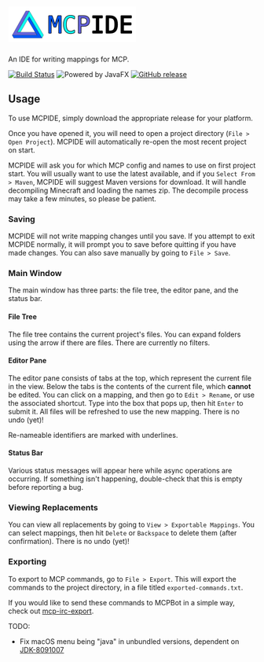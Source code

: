 ![MCPIDE](./docs/icon+name.png)
================
An IDE for writing mappings for MCP.

[![Build Status](https://travis-ci.org/octylFractal/MCPIDE.svg?branch=master)](https://travis-ci.org/octylFractal/MCPIDE)
![Powered by JavaFX](https://img.shields.io/badge/powered%20by-JavaFX-33cc66.svg)
[![GitHub release](https://img.shields.io/github/release/octylFractal/MCPIDE.svg)](https://github.com/octylFractal/MCPIDE/releases)

## Usage
To use MCPIDE, simply download the appropriate release for your platform.

Once you have opened it, you will need to open a project directory (`File > Open Project`).
MCPIDE will automatically re-open the most recent project on start.

MCPIDE will ask you for which MCP config and names to use on first project start. You will usually
want to use the latest available, and if you `Select From > Maven`, MCPIDE will suggest Maven
versions for download. It will handle decompiling Minecraft and loading the names zip. The
decompile process may take a few minutes, so please be patient.

### Saving
MCPIDE will not write mapping changes until you save. If you attempt to exit MCPIDE normally,
it will prompt you to save before quitting if you have made changes. You can also save manually
by going to `File > Save`.

### Main Window
The main window has three parts: the file tree, the editor pane, and the status bar.

#### File Tree
The file tree contains the current project's files. You can expand folders using the arrow if there are files.
There are currently no filters.

#### Editor Pane
The editor pane consists of tabs at the top, which represent the current file in the view.
Below the tabs is the contents of the current file, which **cannot** be edited. You can click on a mapping,
and then go to `Edit > Rename`, or use the associated shortcut. Type into the box that pops up, then hit 
`Enter` to submit it. All files will be refreshed to use the new mapping. There is no undo (yet)!

Re-nameable identifiers are marked with underlines.

#### Status Bar
Various status messages will appear here while async operations are occurring. If something isn't happening,
double-check that this is empty before reporting a bug.

### Viewing Replacements
You can view all replacements by going to `View > Exportable Mappings`. You can select mappings, then hit
`Delete` or `Backspace` to delete them (after confirmation). There is no undo (yet)!

### Exporting
To export to MCP commands, go to `File > Export`. This will export the commands to the project directory,
in a file titled `exported-commands.txt`.

If you would like to send these commands to MCPBot in a simple way, check out
[mcp-irc-export](https://github.com/octylFractal/mcp-irc-export).

TODO:
- Fix macOS menu being "java" in unbundled versions, dependent on [JDK-8091007](https://bugs.openjdk.java.net/browse/JDK-8091007)
